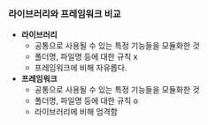 ### 라이브러리와 프레임워크 비교

- **라이브러리**
  - 공통으로 사용될 수 있는 특정 기능들을 모듈화한 것
  - 폴더명, 파일명 등에 대한 규칙 x
  - 프레임워크에 비해 자유롭다.
- **프레임워크**
  - 공통으로 사용될 수 있는 특정 기능들을 모듈화한 것
  - 폴더명, 파일명 등에 대한 규칙 o
  - 라이브러리에 비해 엄격함
